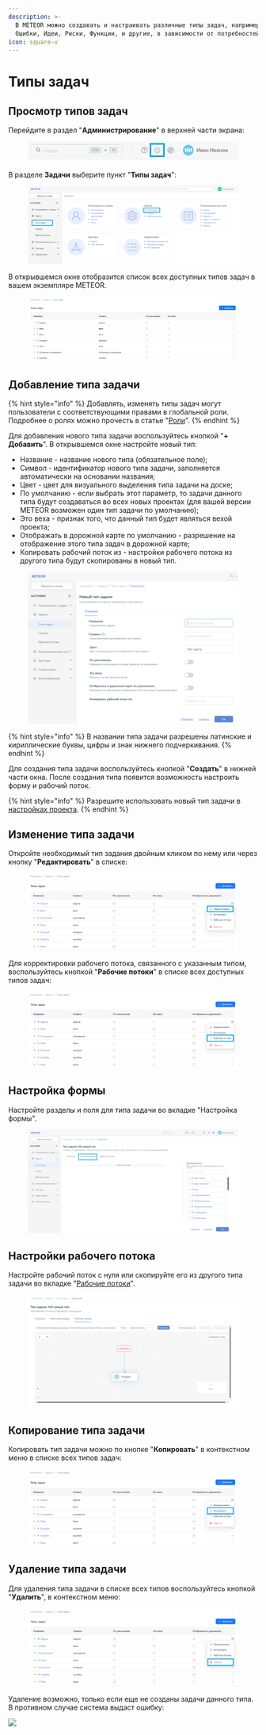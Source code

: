 ```yaml
---
description: >-
  В METEOR можно создавать и настраивать различные типы задач, например, Задачи,
  Ошибки, Идеи, Риски, Функции, и другие, в зависимости от потребностей.
icon: square-v
---
```


# Типы задач

## Просмотр типов задач

Перейдите в раздел "**Администрирование**" в верхней части экрана:

<figure><img src="../../.gitbook/assets/image (979).png" alt=""><figcaption></figcaption></figure>

В разделе **Задачи** выберите пункт "**Типы задач**":

<figure><img src="../../.gitbook/assets/image (615).png" alt=""><figcaption></figcaption></figure>

В открывшемся окне отобразится список всех доступных типов задач в вашем экземпляре METEOR.

<figure><img src="../../.gitbook/assets/image (627).png" alt=""><figcaption></figcaption></figure>

## Добавление типа задачи

{% hint style="info" %}
Добавлять, изменять типы задач могут пользователи с соответствующими правами в глобальной роли. Подробнее о ролях можно прочесть в статье "[Роли](../polzovateli-zapolniteli-i-gruppy/roli-i-prava/roli.md)".
{% endhint %}

Для добавления нового типа задачи воспользуйтесь кнопкой "**+ Добавить**". В открывшемся окне настройте новый тип:

* Название - название нового типа (обязательное поле);
* Символ - идентификатор нового типа задачи, заполняется автоматически на основании названия;
* Цвет - цвет для визуального выделения типа задачи на доске;
* По умолчанию - если выбрать этот параметр, то задачи данного типа будут создаваться во всех новых проектах (для вашей версии METEOR возможен один тип задачи по умолчанию);
* Это веха - признак того, что данный тип будет являться вехой проекта;
* Отображать в дорожной карте по умолчанию - разрешение на отображение этого типа задач в дорожной карте;
* Копировать рабочий поток из - настройки рабочего потока из другого типа будут скопированы в новый тип.

<figure><img src="../../.gitbook/assets/image (947).png" alt=""><figcaption></figcaption></figure>

{% hint style="info" %}
В названии типа задачи разрешены латинские и кириллические буквы, цифры и знак нижнего подчеркивания.
{% endhint %}

Для создания типа задачи воспользуйтесь кнопкой "**Создать**" в нижней части окна. После создания типа появится возможность настроить форму и рабочий поток.

{% hint style="info" %}
Разрешите использовать новый тип задачи в [настройках проекта](../../rukovodstvo-polzovatelya/proekty/nastroiki-proekta.md#tipy-zadach).
{% endhint %}

## Изменение типа задачи

Откройте необходимый тип задания двойным кликом по нему или через кнопку "**Редактировать**" в списке:

<figure><img src="../../.gitbook/assets/image (629).png" alt=""><figcaption></figcaption></figure>

Для корректировки рабочего потока, связанного с указанным типом, воспользуйтесь кнопкой "**Рабочие потоки**" в списке всех доступных типов задач:

<figure><img src="../../.gitbook/assets/image (630).png" alt=""><figcaption></figcaption></figure>

## Настройка формы

Настройте разделы и поля для типа задачи во вкладке "Настройка формы".

<figure><img src="../../.gitbook/assets/image (948).png" alt=""><figcaption></figcaption></figure>

## Настройки рабочего потока

Настройте рабочий поток с нуля или скопируйте его из другого типа задачи во вкладке "[Рабочие потоки](rabochie-potoki.md)".

<figure><img src="../../.gitbook/assets/image (1045).png" alt=""><figcaption></figcaption></figure>

## Копирование типа задачи

Копировать тип задачи можно по кнопке "**Копировать**" в контекстном меню в списке всех типов задач:

<figure><img src="../../.gitbook/assets/image (631).png" alt=""><figcaption></figcaption></figure>

## Удаление типа задачи

Для удаления типа задачи в списке всех типов воспользуйтесь кнопкой "**Удалить**", в контекстном меню:

<figure><img src="../../.gitbook/assets/image (633).png" alt=""><figcaption></figcaption></figure>

Удаление возможно, только если еще не созданы задачи данного типа. В противном случае система выдаст ошибку:

![](https://docs.u-meteor.ru/uploads/images/gallery/2024-05/scaled-1680-/CpAimage.png)
